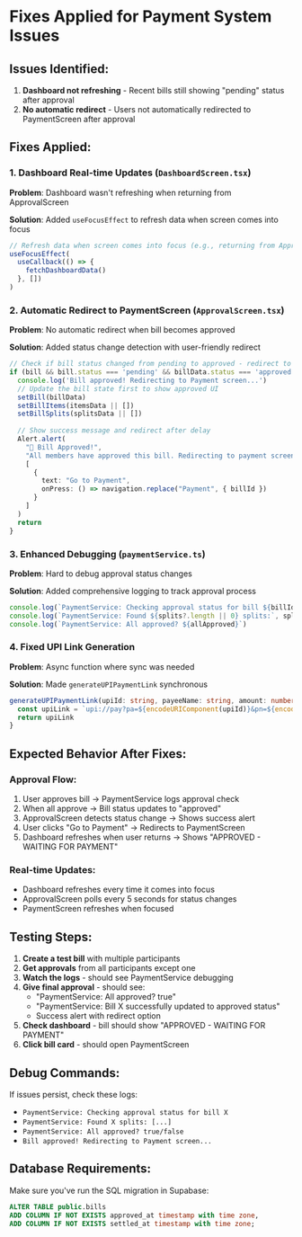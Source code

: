 # Fixes Applied for Payment System Issues

## Issues Identified:
1. **Dashboard not refreshing** - Recent bills still showing "pending" status after approval
2. **No automatic redirect** - Users not automatically redirected to PaymentScreen after approval

## Fixes Applied:

### 1. Dashboard Real-time Updates (`DashboardScreen.tsx`)
**Problem**: Dashboard wasn't refreshing when returning from ApprovalScreen

**Solution**: Added `useFocusEffect` to refresh data when screen comes into focus
```typescript
// Refresh data when screen comes into focus (e.g., returning from ApprovalScreen)
useFocusEffect(
  useCallback(() => {
    fetchDashboardData()
  }, [])
)
```

### 2. Automatic Redirect to PaymentScreen (`ApprovalScreen.tsx`)
**Problem**: No automatic redirect when bill becomes approved

**Solution**: Added status change detection with user-friendly redirect
```typescript
// Check if bill status changed from pending to approved - redirect to payment
if (bill && bill.status === 'pending' && billData.status === 'approved') {
  console.log('Bill approved! Redirecting to Payment screen...')
  // Update the bill state first to show approved UI
  setBill(billData)
  setBillItems(itemsData || [])
  setBillSplits(splitsData || [])
  
  // Show success message and redirect after delay
  Alert.alert(
    "🎉 Bill Approved!",
    "All members have approved this bill. Redirecting to payment screen...",
    [
      {
        text: "Go to Payment",
        onPress: () => navigation.replace("Payment", { billId })
      }
    ]
  )
  return
}
```

### 3. Enhanced Debugging (`paymentService.ts`)
**Problem**: Hard to debug approval status changes

**Solution**: Added comprehensive logging to track approval process
```typescript
console.log(`PaymentService: Checking approval status for bill ${billId}`)
console.log(`PaymentService: Found ${splits?.length || 0} splits:`, splits?.map(s => ({ user_id: s.user_id, status: s.approval_status })))
console.log(`PaymentService: All approved? ${allApproved}`)
```

### 4. Fixed UPI Link Generation
**Problem**: Async function where sync was needed

**Solution**: Made `generateUPIPaymentLink` synchronous
```typescript
generateUPIPaymentLink(upiId: string, payeeName: string, amount: number, billTitle: string): string {
  const upiLink = `upi://pay?pa=${encodeURIComponent(upiId)}&pn=${encodeURIComponent(payeeName)}&am=${amount.toFixed(2)}&cu=INR&tn=${encodeURIComponent(`Payment for ${billTitle}`)}`
  return upiLink
}
```

## Expected Behavior After Fixes:

### Approval Flow:
1. User approves bill → PaymentService logs approval check
2. When all approve → Bill status updates to "approved" 
3. ApprovalScreen detects status change → Shows success alert
4. User clicks "Go to Payment" → Redirects to PaymentScreen
5. Dashboard refreshes when user returns → Shows "APPROVED - WAITING FOR PAYMENT"

### Real-time Updates:
- Dashboard refreshes every time it comes into focus
- ApprovalScreen polls every 5 seconds for status changes
- PaymentScreen refreshes when focused

## Testing Steps:

1. **Create a test bill** with multiple participants
2. **Get approvals** from all participants except one
3. **Watch the logs** - should see PaymentService debugging
4. **Give final approval** - should see:
   - "PaymentService: All approved? true"
   - "PaymentService: Bill X successfully updated to approved status"
   - Success alert with redirect option
5. **Check dashboard** - bill should show "APPROVED - WAITING FOR PAYMENT"
6. **Click bill card** - should open PaymentScreen

## Debug Commands:
If issues persist, check these logs:
- `PaymentService: Checking approval status for bill X`
- `PaymentService: Found X splits: [...]`
- `PaymentService: All approved? true/false`
- `Bill approved! Redirecting to Payment screen...`

## Database Requirements:
Make sure you've run the SQL migration in Supabase:
```sql
ALTER TABLE public.bills 
ADD COLUMN IF NOT EXISTS approved_at timestamp with time zone,
ADD COLUMN IF NOT EXISTS settled_at timestamp with time zone;
```
